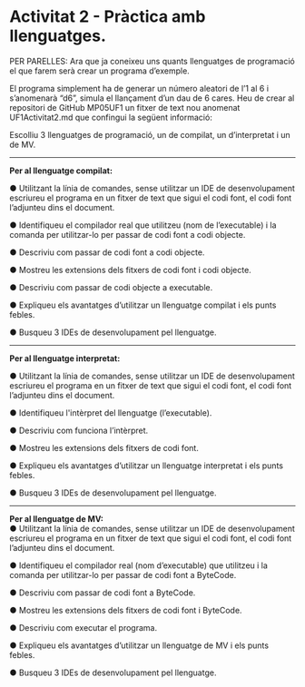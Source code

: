 # **Activitat 2 - Pràctica amb llenguatges.**

PER PARELLES:
Ara que ja coneixeu uns quants llenguatges de programació el que farem serà
crear un programa d’exemple.  

El programa simplement ha de generar un número aleatori de l’1 al 6 i
s’anomenarà “d6”, simula el llançament d’un dau de 6 cares. 
Heu de crear al repositori de GitHub MP05UF1 un fitxer de text nou anomenat
UF1Activitat2.md que confingui la següent informació: 

Escolliu 3 llenguatges de programació, un de compilat, un d’interpretat i un de MV. 


---
**Per al llenguatge compilat:**

● Utilitzant la línia de comandes, sense utilitzar un IDE de desenvolupament  
escriureu el programa en un fitxer de text que sigui el codi font, el codi font 
l’adjunteu dins el document.  

● Identifiqueu el compilador real que utilitzeu (nom de l’executable) i la
comanda per utilitzar-lo per passar de codi font a codi objecte.  

● Descriviu com passar de codi font a codi objecte. 

● Mostreu les extensions dels fitxers de codi font i codi objecte.  

● Descriviu com passar de codi objecte a executable.  

● Expliqueu els avantatges d’utilitzar un llenguatge compilat i els punts febles. 

● Busqueu 3 IDEs de desenvolupament pel llenguatge.   

---
**Per al llenguatge interpretat:**

● Utilitzant la línia de comandes, sense utilitzar un IDE de desenvolupament
escriureu el programa en un fitxer de text que sigui el codi font, el codi font
l’adjunteu dins el document.  

● Identifiqueu l'intèrpret del llenguatge (l’executable). 

● Descriviu com funciona l’intèrpret. 

● Mostreu les extensions dels fitxers de codi font. 

● Expliqueu els avantatges d’utilitzar un llenguatge interpretat i els punts febles.  

● Busqueu 3 IDEs de desenvolupament pel llenguatge. 

---
**Per al llenguatge de MV:**  
● Utilitzant la línia de comandes, sense utilitzar un IDE de desenvolupament  
escriureu el programa en un fitxer de text que sigui el codi font, el codi font 
l’adjunteu dins el document.  

● Identifiqueu el compilador real (nom d’executable) que utilitzeu i la comanda 
per utilitzar-lo per passar de codi font a ByteCode.  

● Descriviu com passar de codi font a ByteCode. 

● Mostreu les extensions dels fitxers de codi font i ByteCode.  

● Descriviu com executar el programa. 

● Expliqueu els avantatges d’utilitzar un llenguatge de MV i els punts febles.  

● Busqueu 3 IDEs de desenvolupament pel llenguatge.   


